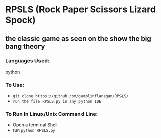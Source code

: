 # RPSLS (Rock Paper Scissors Lizard Spock)
## the classic game as seen on the show the big bang theory

### Languages Used:

python


### To Use:

* `git clone https://github.com/gamblinflanagan/RPSLS/`
* `run the file RPSLS.py in any python IDE`

### To Run In Linux/Unix Command Line:

* Open a terminal Shell
* run `python RPSLS.py`
